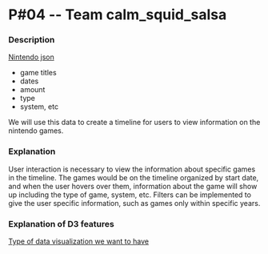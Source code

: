 # P#04 -- Team calm_squid_salsa

### Description
[Nintendo json](https://www.nintendo.com/json/content/get/filter/game?limit=400)
- game titles
- dates
- amount
- type
- system, etc

We will use this data to create a timeline for users to view information on the nintendo games.


### Explanation
User interaction is necessary to view the information about specific games in the timeline. The games would be on the timeline organized by start date, and when the user hovers over them, information about the game will show up including the  type of game, system, etc.
Filters can be implemented to give the user specific information, such as games only within specific years.

### Explanation of D3 features
[Type of data visualization we want to have](http://guernica.museoreinasofia.es/cronologia/en/)
